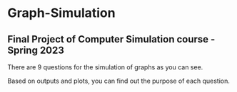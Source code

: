 # Graph-Simulation
## Final Project of Computer Simulation course - Spring 2023

There are 9 questions for the simulation of graphs as you can see.

Based on outputs and plots, you can find out the purpose of each question.
